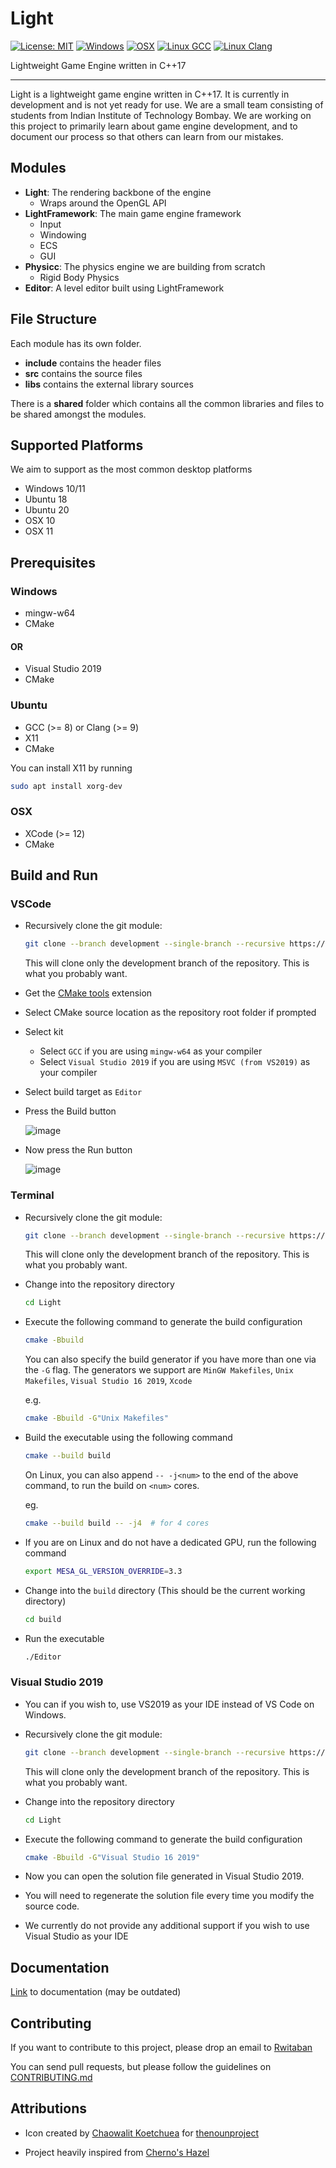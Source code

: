 Light
====
[![License: MIT](https://img.shields.io/badge/License-MIT-yellow.svg)](https://opensource.org/licenses/MIT) [![Windows](https://github.com/Physicc/Light/actions/workflows/windows.yml/badge.svg)](https://github.com/Physicc/Light/actions/workflows/windows.yml) [![OSX](https://github.com/Physicc/Light/actions/workflows/osx.yml/badge.svg)](https://github.com/Physicc/Light/actions/workflows/osx.yml) [![Linux GCC](https://github.com/Physicc/Light/actions/workflows/linux-gcc.yml/badge.svg)](https://github.com/Physicc/Light/actions/workflows/linux-gcc.yml) [![Linux Clang](https://github.com/Physicc/Light/actions/workflows/linux-clang.yml/badge.svg)](https://github.com/Physicc/Light/actions/workflows/linux-clang.yml)

Lightweight Game Engine written in C++17

----

Light is a lightweight game engine written in C++17. It is currently in development and is not yet ready for use. We are a small team consisting of students from Indian Institute of Technology Bombay. We are working on this project to primarily learn about game engine development, and to document our process so that others can learn from our mistakes.

## Modules

* **Light**: The rendering backbone of the engine
	* Wraps around the OpenGL API
* **LightFramework**: The main game engine framework
	* Input
	* Windowing
	* ECS
	* GUI
* **Physicc**: The physics engine we are building from scratch
	* Rigid Body Physics
* **Editor**: A level editor built using LightFramework

## File Structure

Each module has its own folder.

* **include** contains the header files
* **src** contains the source files
* **libs** contains the external library sources

There is a **shared** folder which contains all the common libraries and files to be shared amongst the modules.

## Supported Platforms

We aim to support as the most common desktop platforms

* Windows 10/11
* Ubuntu 18
* Ubuntu 20
* OSX 10
* OSX 11

## Prerequisites

### Windows

* mingw-w64
* CMake

#### OR

* Visual Studio 2019
* CMake

### Ubuntu

* GCC (>= 8) or Clang (>= 9)
* X11
* CMake

You can install X11 by running

```bash
sudo apt install xorg-dev
```

### OSX

* XCode (>= 12)
* CMake

## Build and Run

### VSCode

* Recursively clone the git module:

	```bash
	git clone --branch development --single-branch --recursive https://github.com/Physicc/Light
	```

	This will clone only the development branch of the repository. This is what you probably want.

* Get the [CMake tools](https://marketplace.visualstudio.com/items?itemName=ms-vscode.cmake-tools) extension

* Select CMake source location as the repository root folder if prompted

* Select kit
	* Select `GCC` if you are using `mingw-w64` as your compiler
	* Select `Visual Studio 2019` if you are using `MSVC (from VS2019)` as your compiler

* Select build target as `Editor`

* Press the Build button

	![image](https://imgur.com/tGXw3XQ.png)

* Now press the Run button

	![image](https://imgur.com/99V3q5C.png)

### Terminal

* Recursively clone the git module:

	```bash
	git clone --branch development --single-branch --recursive https://github.com/Physicc/Light
	```

	This will clone only the development branch of the repository. This is what you probably want.

* Change into the repository directory

	```bash
	cd Light
	```

* Execute the following command to generate the build configuration

	```bash
	cmake -Bbuild
	```

	You can also specify the build generator if you have more than one via the `-G` flag.
	The generators we support are `MinGW Makefiles`, `Unix Makefiles`, `Visual Studio 16 2019`, `Xcode`

	e.g.
	```bash
	cmake -Bbuild -G"Unix Makefiles"
	```

* Build the executable using the following command

	```bash
	cmake --build build
	```

	On Linux, you can also append `-- -j<num>` to the end of the above command, to run the build on `<num>` cores.

	eg.
	```bash
	cmake --build build -- -j4	# for 4 cores
	```

* If you are on Linux and do not have a dedicated GPU, run the following command

	```bash
	export MESA_GL_VERSION_OVERRIDE=3.3
	```

* Change into the `build` directory (This should be the current working directory)

	```bash
	cd build
	```
* Run the executable

	```bash
	./Editor
	```

### Visual Studio 2019

* You can if you wish to, use VS2019 as your IDE instead of VS Code on Windows.

* Recursively clone the git module:

	```bash
	git clone --branch development --single-branch --recursive https://github.com/Physicc/Light
	```

	This will clone only the development branch of the repository. This is what you probably want.

* Change into the repository directory

	```bash
	cd Light
	```

* Execute the following command to generate the build configuration

	```bash
	cmake -Bbuild -G"Visual Studio 16 2019"
	```

* Now you can open the solution file generated in Visual Studio 2019.

* You will need to regenerate the solution file every time you modify the source code.

* We currently do not provide any additional support if you wish to use Visual Studio as your IDE

## Documentation

[Link](https://physicc.github.io/Light/) to documentation (may be outdated)

## Contributing

If you want to contribute to this project, please drop an email to [Rwitaban](mailto:rwitaban0001@gmail.com)

You can send pull requests, but please follow the guidelines on [CONTRIBUTING.md](https://github.com/Physicc/Light/blob/main/CONTRIBUTING.md)


## Attributions

* Icon created by [Chaowalit Koetchuea](https://thenounproject.com/chabacoffee2011/) for [thenounproject](https://thenounproject.com/)

* Project heavily inspired from [Cherno's Hazel](https://github.com/TheCherno/Hazel)




